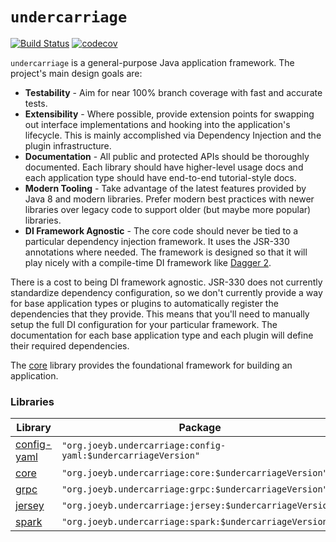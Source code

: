 # `undercarriage`

[![Build Status](https://travis-ci.org/joeyb/undercarriage.svg?branch=master)](https://travis-ci.org/joeyb/undercarriage) [![codecov](https://codecov.io/gh/joeyb/undercarriage/branch/master/graph/badge.svg)](https://codecov.io/gh/joeyb/undercarriage)

`undercarriage` is a general-purpose Java application framework. The project's main design goals are:

- **Testability** - Aim for near 100% branch coverage with fast and accurate tests.
- **Extensibility** - Where possible, provide extension points for swapping out interface implementations and hooking into the application's lifecycle. This is mainly accomplished via Dependency Injection and the plugin infrastructure.
- **Documentation** - All public and protected APIs should be thoroughly documented. Each library should have higher-level usage docs and each application type should have end-to-end tutorial-style docs.
- **Modern Tooling** - Take advantage of the latest features provided by Java 8 and modern libraries. Prefer modern best practices with newer libraries over legacy code to support older (but maybe more popular) libraries.
- **DI Framework Agnostic** - The core code should never be tied to a particular dependency injection framework. It uses the JSR-330 annotations where needed. The framework is designed so that it will play nicely with a compile-time DI framework like [Dagger 2](http://google.github.io/dagger/).

There is a cost to being DI framework agnostic. JSR-330 does not currently standardize dependency configuration, so we don't currently provide a way for base application types or plugins to automatically register the dependencies that they provide. This means that you'll need to manually setup the full DI configuration for your particular framework. The documentation for each base application type and each plugin will define their required dependencies.

The [core](core/) library provides the foundational framework for building an application.

### Libraries

| Library | Package |
| ------- | ------- |
| [config-yaml](config-yaml/) | `"org.joeyb.undercarriage:config-yaml:$undercarriageVersion"` |
| [core](core/) | `"org.joeyb.undercarriage:core:$undercarriageVersion"` |
| [grpc](grpc/) | `"org.joeyb.undercarriage:grpc:$undercarriageVersion"` |
| [jersey](jersey/) | `"org.joeyb.undercarriage:jersey:$undercarriageVersion"` |
| [spark](spark/) | `"org.joeyb.undercarriage:spark:$undercarriageVersion"` |
